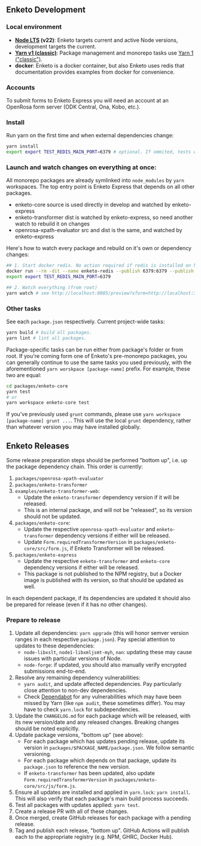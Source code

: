 ## Enketo Development

### Local environment

-   **[Node LTS](https://nodejs.dev/en/a2bout/releases/) (v22)**: Enketo targets current and active Node versions, development targets the current.
-   **[Yarn v1 (classic)](https://classic.yarnpkg.com/lang/en/)**: Package management and monorepo tasks use [Yarn 1 ("classic")]().
-   **docker**: Enketo is a docker container, but also Enketo uses redis that documentation provides examples from docker for convenience.

### Accounts

To submit forms to Enketo Express you will need an account at an OpenRosa form server (ODK Central, Ona, Kobo, etc.).

### Install

Run yarn on the first time and when external dependencies change:

```sh
yarn install
export export TEST_REDIS_MAIN_PORT=6379 # optional. If ommited, tests will dynamically get a free port and start `redis-server --port $PORT`.
```

### Launch and watch changes on everything at once:

All monorepo packages are already symlinked into `node_modules` by `yarn` workspaces.
The top entry point is Enketo Express that depends on all other packages.

-   enketo-core source is used directly in develop and watched by enketo-express
-   enketo-transformer dist is watched by enketo-express, so need another watch to rebuild it on changes
-   openrosa-xpath-evaluator src and dist is the same, and watched by enketo-express

Here's how to watch every package and rebuild on it's own or dependency changes:

```sh
## 1. Start docker redis. No action required if redis is installed on host.
docker run --rm -dit --name enketo-redis --publish 6379:6379 --publish 6380:6379 redis
export export TEST_REDIS_MAIN_PORT=6379

## 2. Watch everything (from root)
yarn watch # see http://localhost:8005/preview?xform=http://localhost:3000/all-widgets.xml
```

### Other tasks

See each `package.json` respectively. Current project-wide tasks:

```sh
yarn build # build all packages.
yarn lint # lint all packages.
```

Package-specific tasks can be run either from package's folder or from root. If you're coming form one of Enketo's pre-monorepo packages, you can generally continue to use the same tasks you used previously, with the aforementioned `yarn worskpace [package-name]` prefix. For example, these two are equal:

```sh
cd packages/enketo-core
yarn test
# or
yarn workspace enketo-core test
```

If you've previously used `grunt` commands, please use `yarn workspace [package-name] grunt ...`. This will use the local `grunt` dependency, rather than whatever version you may have installed globally.

## Enketo Releases

Some release preparation steps should be performed "bottom up", i.e. up the package dependency chain. This order is currently:

1. `packages/openrosa-xpath-evaluator`
2. `packages/enketo-transformer`
3. `examples/enketo-transformer-web`:
    - Update the `enketo-transformer` dependency version if it will be released.
    - This is an internal package, and will not be "released", so its version should not be updated.
4. `packages/enketo-core`:
    - Update the respective `openrosa-xpath-evaluator` and `enketo-transformer` dependency versions if either will be released.
    - Update `Form.requiredTransformerVersion` in `packages/enketo-core/src/form.js`, if Enketo Transformer will be released.
5. `packages/enketo-express`
    - Update the respective `enketo-transformer` and `enketo-core` dependency versions if either will be released.
    - This package is not published to the NPM registry, but a Docker image is published with its version, so that should be updated as well.

In each dependent package, if its dependencies are updated it should also be prepared for release (even if it has no other changes).

### Prepare to release

1. Update all dependencies: `yarn upgrade` (this will honor semver version ranges in each respective `package.json`). Pay special attention to updates to these dependencies:
    - `node-libxslt`, `node1-libxmljsmt-myh`, `nan`: updating these may cause issues with particular versions of Node.
    - `node-forge`: if updated, you should also manually verify encrypted submissions end-to-end.
1. Resolve any remaining dependency vulnerabilities:
    - `yarn audit`, and update affected dependencies. Pay particularly close attention to non-dev dependencies.
    - Check [Dependabot](https://github.com/enketo/enketo/security/dependabot) for any vulnerabilities which may have been missed by Yarn (like `npm audit`, these sometimes differ). You may have to check `yarn.lock` for subdependencies.
1. Update the `CHANGELOG.md` for each package which will be released, with its new version/date and any released changes. Breaking changes should be noted explicitly.
1. Update package versions, "bottom up" (see above):
    - For each package which has updates pending release, update its version in `packages/$PACKAGE_NAME/package.json`. We follow semantic versioning.
    - For each package which depends on that package, update its `package.json` to reference the new version.
    - If `enketo-transformer` has been updated, also update `Form.requiredTransformerVersion` in `packages/enketo-core/src/js/form.js`.
1. Ensure all updates are installed and applied in `yarn.lock`: `yarn install`. This will also verify that each package's main build process succeeds.
1. Test all packages with updates applied: `yarn test`.
1. Create a release PR with all of these changes.
1. Once merged, create GitHub releases for each package with a pending release.
1. Tag and publish each release, "bottom up". GitHub Actions will publish each to the appropriate registry (e.g. NPM, GHRC, Docker Hub).
